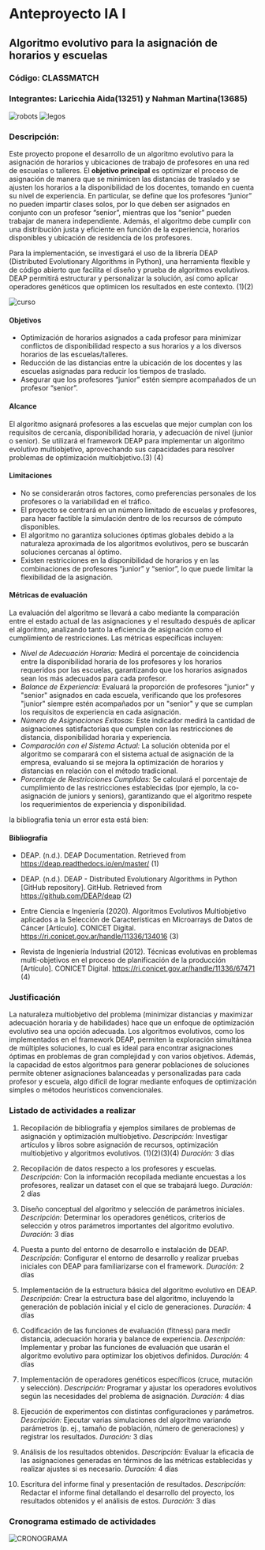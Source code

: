 # Anteproyecto IA I

## Algoritmo evolutivo para la asignación de horarios y escuelas
### Código: CLASSMATCH 
### Integrantes: Laricchia Aida(13251) y Nahman Martina(13685)
![robots](https://github.com/aidalaricchia2/ia-uncuyo-2024/blob/main/proyecto_final/images/robots.jpg)
![legos](https://github.com/aidalaricchia2/ia-uncuyo-2024/blob/main/proyecto_final/images/legos.jpg)
### Descripción: 

Este proyecto propone el desarrollo de un algoritmo evolutivo para la asignación de horarios y ubicaciones de trabajo de profesores en una red de escuelas o talleres. El **objetivo principal** es optimizar el proceso de asignación de manera que se minimicen las distancias de traslado y se ajusten los horarios a la disponibilidad de los docentes, tomando en cuenta su nivel de experiencia. En particular, se define que los profesores “junior” no pueden impartir clases solos, por lo que deben ser asignados en conjunto con un profesor “senior”, mientras que los “senior” pueden trabajar de manera independiente. Además, el algoritmo debe cumplir con una distribución justa y eficiente en función de la experiencia, horarios disponibles y ubicación de residencia de los profesores.

Para la implementación, se investigará el uso de la librería DEAP (Distributed Evolutionary Algorithms in Python), una herramienta flexible y de código abierto que facilita el diseño y prueba de algoritmos evolutivos. DEAP permitirá estructurar y personalizar la solución, así como aplicar operadores genéticos que optimicen los resultados en este contexto. (1)(2)

![curso](https://github.com/aidalaricchia2/ia-uncuyo-2024/blob/main/proyecto_final/images/curso.jpeg)
#### Objetivos
* Optimización de horarios asignados a cada profesor para minimizar conflictos de disponibilidad respecto a sus horarios y a los diversos horarios de las escuelas/talleres.
* Reducción de las distancias entre la ubicación de los docentes y las escuelas asignadas para reducir los tiempos de traslado.
* Asegurar que los profesores “junior” estén siempre acompañados de un profesor “senior”.

#### Alcance

El algoritmo asignará profesores a las escuelas que mejor cumplan con los requisitos de cercanía, disponibilidad horaria, y adecuación de nivel (junior o senior).
Se utilizará el framework DEAP para implementar un algoritmo evolutivo multiobjetivo, aprovechando sus capacidades para resolver problemas de optimización multiobjetivo.(3) (4)


#### Limitaciones

* No se considerarán otros factores, como preferencias personales de los profesores o la variabilidad en el tráfico.
* El proyecto se centrará en un número limitado de escuelas y profesores, para hacer factible la simulación dentro de los recursos de cómputo disponibles.
* El algoritmo no garantiza soluciones óptimas globales debido a la naturaleza aproximada de los algoritmos evolutivos, pero se buscarán soluciones cercanas al óptimo.
* Existen restricciones en la disponibilidad de horarios y en las combinaciones de profesores “junior” y “senior”, lo que puede limitar la flexibilidad de la asignación.

#### Métricas de evaluación

La evaluación del algoritmo se llevará a cabo mediante la comparación entre el estado actual de las asignaciones y el resultado después de aplicar el algoritmo, analizando tanto la eficiencia de asignación como el cumplimiento de restricciones. Las métricas específicas incluyen:
* *Nivel de Adecuación Horaria:* Medirá el porcentaje de coincidencia entre la disponibilidad horaria de los profesores y los horarios requeridos por las escuelas, garantizando que los horarios asignados sean los más adecuados para cada profesor.
* *Balance de Experiencia:* Evaluará la proporción de profesores "junior" y "senior" asignados en cada escuela, verificando que los profesores "junior" siempre estén acompañados por un "senior" y que se cumplan los requisitos de experiencia en cada asignación.
* *Número de Asignaciones Exitosas:* Este indicador medirá la cantidad de asignaciones satisfactorias que cumplen con las restricciones de distancia, disponibilidad horaria y experiencia.
* *Comparación con el Sistema Actual:* La solución obtenida por el algoritmo se comparará con el sistema actual de asignación de la empresa, evaluando si se mejora la optimización de horarios y distancias en relación con el método tradicional.
* *Porcentaje de Restricciones Cumplidas:* Se calculará el porcentaje de cumplimiento de las restricciones establecidas (por ejemplo, la co-asignación de juniors y seniors), garantizando que el algoritmo respete los requerimientos de experiencia y disponibilidad.


la bibliografia tenia un error
esta está bien: 

#### Bibliografía
* DEAP. (n.d.). DEAP Documentation. Retrieved from https://deap.readthedocs.io/en/master/ (1)

* DEAP. (n.d.). DEAP - Distributed Evolutionary Algorithms in Python [GitHub repository]. GitHub. Retrieved from https://github.com/DEAP/deap (2)

*  Entre Ciencia e Ingeniería (2020). Algoritmos Evolutivos Multiobjetivo aplicados a la Selección de Características en Microarrays de Datos de Cáncer [Artículo]. CONICET Digital. https://ri.conicet.gov.ar/handle/11336/134016 (3)

* Revista de Ingeniería Industrial (2012). Técnicas evolutivas en problemas multi-objetivos en el proceso de planificación de la producción [Artículo]. CONICET Digital. https://ri.conicet.gov.ar/handle/11336/67471 (4)



### Justificación

La naturaleza multiobjetivo del problema (minimizar distancias y maximizar adecuación horaria y de habilidades) hace que un enfoque de optimización evolutivo sea una opción adecuada. Los algoritmos evolutivos, como los implementados en el framework DEAP, permiten la exploración simultánea de múltiples soluciones, lo cual es ideal para encontrar asignaciones óptimas en problemas de gran complejidad y con varios objetivos. Además, la capacidad de estos algoritmos para generar poblaciones de soluciones permite obtener asignaciones balanceadas y personalizadas para cada profesor y escuela, algo difícil de lograr mediante enfoques de optimización simples o métodos heurísticos convencionales.

### Listado de actividades a realizar

1. Recopilación de bibliografía y ejemplos similares de problemas de asignación y optimización multiobjetivo.
*Descripción:* Investigar artículos y libros sobre asignación de recursos, optimización multiobjetivo y algoritmos evolutivos. (1)(2)(3)(4)
*Duración:* 3 días

2. Recopilación de datos respecto a los profesores y escuelas.
*Descripción:* Con la información recopilada mediante encuestas a los profesores, realizar un dataset con el que se trabajará luego.
*Duración:* 2 días

3. Diseño conceptual del algoritmo y selección de parámetros iniciales.
*Descripción:* Determinar los operadores genéticos, criterios de selección y otros parámetros importantes del algoritmo evolutivo.
*Duración:* 3 días

4. Puesta a punto del entorno de desarrollo e instalación de DEAP.
*Descripción:* Configurar el entorno de desarrollo y realizar pruebas iniciales con DEAP para familiarizarse con el framework.
*Duración:* 2 días

5. Implementación de la estructura básica del algoritmo evolutivo en DEAP.
*Descripción:* Crear la estructura base del algoritmo, incluyendo la generación de población inicial y el ciclo de generaciones.
*Duración:* 4 días

6. Codificación de las funciones de evaluación (fitness) para medir distancia, adecuación horaria y balance de experiencia.
*Descripción:* Implementar y probar las funciones de evaluación que usarán el algoritmo evolutivo para optimizar los objetivos definidos.
*Duración:* 4 días

7. Implementación de operadores genéticos específicos (cruce, mutación y selección).
*Descripción:* Programar y ajustar los operadores evolutivos según las necesidades del problema de asignación.
*Duración:* 4 días

8. Ejecución de experimentos con distintas configuraciones y parámetros.
*Descripción:* Ejecutar varias simulaciones del algoritmo variando parámetros (p. ej., tamaño de población, número de generaciones) y registrar los resultados.
*Duración:* 3 días

9. Análisis de los resultados obtenidos.
*Descripción:* Evaluar la eficacia de las asignaciones generadas en términos de las métricas establecidas y realizar ajustes si es necesario.
*Duración:* 4 días

10. Escritura del informe final y presentación de resultados.
*Descripción:* Redactar el informe final detallando el desarrollo del proyecto, los resultados obtenidos y el análisis de estos.
*Duración:* 3 días

### Cronograma estimado de actividades
![CRONOGRAMA](https://github.com/aidalaricchia2/ia-uncuyo-2024/blob/main/proyecto_final/images/CRONOGRAMA.png)









